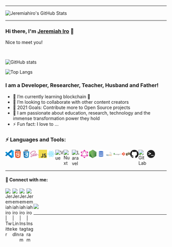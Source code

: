 ****
<img align="cemter" alt="Jeremiahiro's GitHub Stats" src="https://media-exp1.licdn.com/dms/image/C4E16AQHt8SZPlN_T3Q/profile-displaybackgroundimage-shrink_200_800/0/1629461570839?e=1635984000&v=beta&t=1mnIHL8Qh4oDpZEvSEcNtpxHUTGbYpMS0tGFTuQumbo" />

****
### Hi there, I'm [Jeremiah Iro][portfolio] 👋

Nice to meet you!

<br />

![GitHub stats](https://github-readme-stats.vercel.app/api?username=jeremiahiro&show_icons=true&theme=synthwave)


![Top Langs](https://github-readme-stats.vercel.app/api/top-langs/?username=jeremiahiro&theme=synthwave&langs_count=4)


### I am a Developer, Researcher, Teacher, Husband and Father!

- 🌱 I’m currently learning blockchain  🤣
- 👯 I’m looking to collaborate with other content creators
- 🥅 2021 Goals: Contribute more to Open Source projects
- 🎩 I am passionate about education, research, technology and the immense transformation power they hold
- ⚡ Fun fact: I love to ...

### ⚡ Languages and Tools:

[<img align="left" alt="Visual Studio Code" width="26px" src="https://raw.githubusercontent.com/github/explore/80688e429a7d4ef2fca1e82350fe8e3517d3494d/topics/visual-studio-code/visual-studio-code.png" />][portfolio]
[<img align="left" alt="HTML5" width="26px" src="https://raw.githubusercontent.com/github/explore/80688e429a7d4ef2fca1e82350fe8e3517d3494d/topics/html/html.png" />][portfolio]
[<img align="left" alt="CSS3" width="26px" src="https://raw.githubusercontent.com/github/explore/80688e429a7d4ef2fca1e82350fe8e3517d3494d/topics/css/css.png" />][portfolio]
[<img align="left" alt="Sass" width="26px" src="https://raw.githubusercontent.com/github/explore/80688e429a7d4ef2fca1e82350fe8e3517d3494d/topics/sass/sass.png" />][portfolio]
[<img align="left" alt="JavaScript" width="26px" src="https://raw.githubusercontent.com/github/explore/80688e429a7d4ef2fca1e82350fe8e3517d3494d/topics/javascript/javascript.png" />][portfolio]
[<img align="left" alt="React" width="26px" src="https://raw.githubusercontent.com/github/explore/80688e429a7d4ef2fca1e82350fe8e3517d3494d/topics/react/react.png" />][portfolio]
[<img align="left" alt="Vue" width="26px" src="https://icon2.cleanpng.com/20180407/gse/kisspng-vue-js-javascript-framework-front-and-back-ends-gi-technical-5ac9109e6cb7f5.5357905715231264304453.jpg" />][portfolio]
[<img align="left" alt="Nuxt" width="26px" src="https://i2.wp.com/ansidev.cloudaccess.host/wp-content/uploads/2019/04/nuxtjs.png?fit=307%2C307&ssl=1" />][portfolio]
[<img align="left" alt="Laravel" width="26px" src="https://icon2.cleanpng.com/20180612/bwx/kisspng-laravel-software-framework-php-web-framework-model-framework-5b1fe07defd611.2274502615288157419824.jpg" />][portfolio]
[<img align="left" alt="GraphQL" width="26px" src="https://raw.githubusercontent.com/github/explore/80688e429a7d4ef2fca1e82350fe8e3517d3494d/topics/graphql/graphql.png" />][portfolio]
[<img align="left" alt="Node.js" width="26px" src="https://raw.githubusercontent.com/github/explore/80688e429a7d4ef2fca1e82350fe8e3517d3494d/topics/nodejs/nodejs.png" />][portfolio]
[<img align="left" alt="SQL" width="26px" src="https://raw.githubusercontent.com/github/explore/80688e429a7d4ef2fca1e82350fe8e3517d3494d/topics/sql/sql.png" />][portfolio]
[<img align="left" alt="MySQL" width="26px" src="https://raw.githubusercontent.com/github/explore/80688e429a7d4ef2fca1e82350fe8e3517d3494d/topics/mysql/mysql.png" />][portfolio]
[<img align="left" alt="MongoDB" width="26px" src="https://raw.githubusercontent.com/github/explore/80688e429a7d4ef2fca1e82350fe8e3517d3494d/topics/mongodb/mongodb.png" />][portfolio]
[<img align="left" alt="Git" width="26px" src="https://raw.githubusercontent.com/github/explore/80688e429a7d4ef2fca1e82350fe8e3517d3494d/topics/git/git.png" />][portfolio]
[<img align="left" alt="GitHub" width="26px" src="https://raw.githubusercontent.com/github/explore/78df643247d429f6cc873026c0622819ad797942/topics/github/github.png" />][portfolio]
[<img align="left" alt="GitLab" width="26px" src="https://about.gitlab.com/images/press/logo/jpg/gitlab-logo-gray-stacked-rgb.jpg" />][portfolio]
[<img align="left" alt="Terminal" width="26px" src="https://raw.githubusercontent.com/github/explore/80688e429a7d4ef2fca1e82350fe8e3517d3494d/topics/terminal/terminal.png" />][portfolio]

<br />
<br />
<br />

****
#### **💬** Connect with me: 

[<img align="left" alt="Jeremiahiro | Twitter" width="22px" src="https://cdn.jsdelivr.net/npm/simple-icons@v3/icons/twitter.svg" />][twitter]
[<img align="left" alt="Jeremiahiro | LinkedIn" width="22px" src="https://cdn.jsdelivr.net/npm/simple-icons@v3/icons/linkedin.svg" />][linkedin]
[<img align="left" alt="Jeremiahiro | Instagram" width="22px" src="https://cdn.jsdelivr.net/npm/simple-icons@v3/icons/instagram.svg" />][instagram]
[<img align="left" alt="Jeremiahiro | Instagram" width="22px" src="https://cdn.jsdelivr.net/npm/simple-icons@v3/icons/facebook.svg" />][facebook]

<br />
<br />

![](https://komarev.com/ghpvc/?username=jeremiahiro)

****
<br />


[twitter]: https://twitter.com/JeremiahIro
[portfolio]: https://jeremiahiro.github.io
[facebook]: https://facebook.com/jeremiahiro
[instagram]: https://instagram.com/jeremiahiro_
[linkedin]: https://www.linkedin.com/in/jeremiahiro